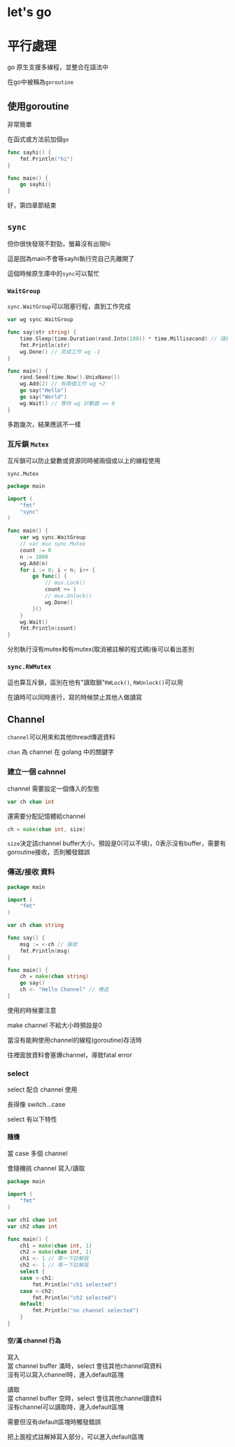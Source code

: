# let's go

# 平行處理

go 原生支援多線程，並整合在語法中

在go中被稱為`goroutine`

## 使用goroutine

非常簡單

在函式或方法前加個`go`

```go
func sayhi() {
    fmt.Println("hi")
}

func main() {
    go sayhi()
}
```

好，第四章節結束

## `sync`

但你很快發現不對勁，螢幕沒有出現hi

這是因為main不會等sayhi執行完自己先離開了

這個時候原生庫中的`sync`可以幫忙

### `WaitGroup`

`sync.WaitGroup`可以阻塞行程，直到工作完成

```go
var wg sync.WaitGroup

func say(str string) {
	time.Sleep(time.Duration(rand.Intn(100)) * time.Millisecond) // 隨機延遲
	fmt.Println(str)
	wg.Done() // 完成工作 wg -1
}

func main() {
	rand.Seed(time.Now().UnixNano())
	wg.Add(2) // 有兩個工作 wg +2
	go say("Hello")
	go say("World")
	wg.Wait() // 等待 wg 計數器 == 0
}
```

多跑幾次，結果應該不一樣

### 互斥鎖 `Mutex`

互斥鎖可以防止變數或資源同時被兩個或以上的線程使用

`sync.Mutex`

```go
package main

import (
	"fmt"
	"sync"
)

func main() {
	var wg sync.WaitGroup
	// var mux sync.Mutex
	count := 0
	n := 1000
	wg.Add(n)
	for i := 0; i < n; i++ {
		go func() {
			// mux.Lock()
			count += 1
			// mux.Unlock()
			wg.Done()
		}()
	}
	wg.Wait()
	fmt.Println(count)
}
```

分別執行沒有mutex和有mutex(取消被註解的程式碼)後可以看出差別

### `sync.RWMutex`

這也算互斥鎖，區別在他有"讀取鎖"`RWLock()`, `RWUnlock()`可以用

在讀時可以同時進行，寫的時候禁止其他人做讀寫

## Channel

`channel`可以用來和其他thread傳遞資料

`chan` 為 channel 在 golang 中的關鍵字

### 建立一個 cahnnel

channel 需要設定一個傳入的型態

```go
var ch chan int
```

還需要分配記憶體給channel

```go
ch = make(chan int, size)
```

`size`決定該channel buffer大小，預設是0(可以不填)，0表示沒有buffer，需要有goroutine接收，否則觸發錯誤

### 傳送/接收 資料

```go
package main

import (
	"fmt"
)

var ch chan string

func say() {
	msg := <-ch // 接收
	fmt.Println(msg)
}

func main() {
	ch = make(chan string)
	go say()
	ch <- "Hello Channel" // 傳送
}
```

使用的時候要注意

make channel 不給大小時預設是0

當沒有能夠使用channel的線程(goroutine)存活時

往裡面放資料會塞爆channel，導致fatal error

### select

select 配合 channel 使用

長得像 switch...case

select 有以下特性

#### 隨機

當 case 多個 channel

會隨機挑 channel 寫入/讀取

```go
package main

import (
	"fmt"
)

var ch1 chan int
var ch2 chan int

func main() {
	ch1 = make(chan int, 1)
	ch2 = make(chan int, 1)
	ch1 <- 1 // 等一下註解我
	ch2 <- 1 // 等一下註解我
	select {
	case <-ch1:
		fmt.Println("ch1 selected")
	case <-ch2:
		fmt.Println("ch2 selected")
	default:
		fmt.Println("no channel selected")
	}
}
```

#### 空/滿 channel 行為

寫入\
當 channel buffer 滿時，select 會往其他channel寫資料\
沒有可以寫入channel時，進入default區塊

讀取\
當 channel buffer 空時，select 會往其他channel讀資料\
沒有channel可以讀取時，進入default區塊

需要但沒有default區塊時觸發錯誤

把上面程式註解掉寫入部分，可以進入default區塊
